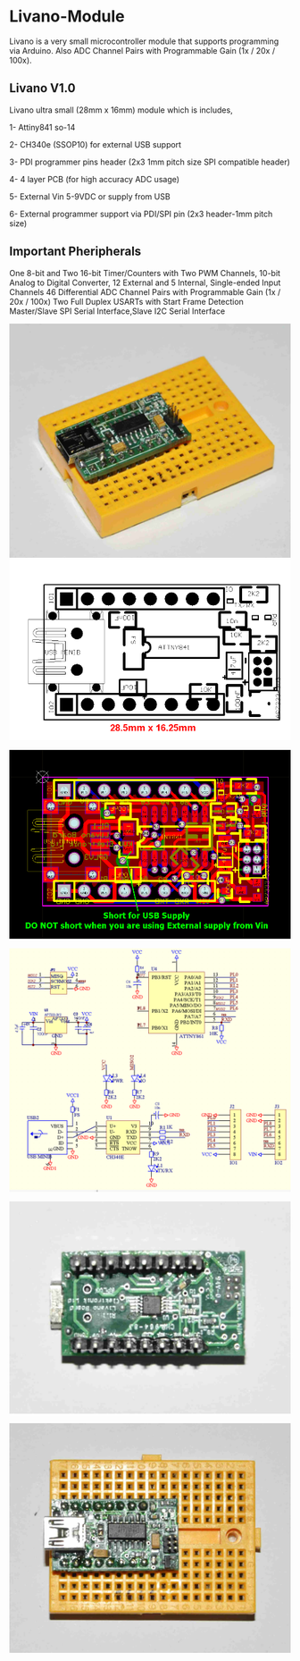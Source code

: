 # Livano-Module

Livano is a very small microcontroller module that supports programming via Arduino.
Also ADC Channel Pairs with Programmable Gain (1x / 20x / 100x).

Livano V1.0
---------------

Livano ultra small (28mm x 16mm) module which is includes,

1- Attiny841 so-14

2- CH340e (SSOP10) for external USB support

3- PDI programmer pins header (2x3 1mm pitch size SPI compatible header)

4- 4 layer PCB (for high accuracy ADC usage)

5- External Vin 5-9VDC or supply from USB

6- External programmer support via PDI/SPI pin (2x3 header-1mm pitch size)

Important Pheripherals
-------------------------
One 8-bit and Two 16-bit Timer/Counters with Two PWM Channels, 10-bit Analog to Digital Converter, 12 External and 5 Internal, Single-ended Input Channels
46 Differential ADC Channel Pairs with Programmable Gain (1x / 20x / 100x)
Two Full Duplex USARTs with Start Frame Detection
Master/Slave SPI Serial Interface,Slave I2C Serial Interface

![GitHub Logo](/_dsc5287.jpg) ![GitHub Logo](/livano_r1.bmp)

![GitHub Logo](/livano_pcb_r10.bmp)

![GitHub Logo](/livano_sch_r1.bmp)

![GitHub Logo](/_dsc5289.jpg)

![GitHub Logo](/_dsc5290.jpg)

